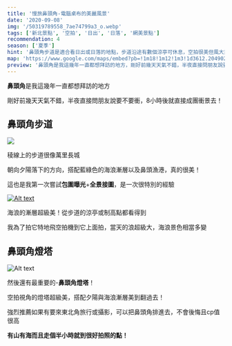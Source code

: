 ```yaml
---
title: '慢旅鼻頭角-電腦桌布的美麗風景'
date: '2020-09-08'
img: '/50319789558_7ae74799a3_o.webp'
tags: ['新北景點', '空拍', '日出', '日落', '網美景點']
recommendation: 4
season: ['夏季']
hint: '鼻頭角步道是適合看日出或日落的地點，步道沿途有數個涼亭可休息，空拍很美但風大須注意，秋冬因東北季風關係易下雨' 
map: 'https://www.google.com/maps/embed?pb=!1m18!1m12!1m3!1d3612.2049021035423!2d121.92127661600465!3d25.128762583928154!2m3!1f0!2f0!3f0!3m2!1i1024!2i768!4f13.1!3m3!1m2!1s0x345d4395d2f6f86f%3A0x1d2be7b9e292447d!2z6by76aCt6KeS56ic6LC35q2l6YGT!5e0!3m2!1szh-TW!2stw!4v1635072846117!5m2!1szh-TW!2stw'
preview: '鼻頭角是我這幾年一直都想拜訪的地方，剛好前幾天天氣不錯，半夜直接問朋友說要不要衝，8小時後就直接成團衝景去！'
---
```

**鼻頭角**是我這幾年一直都想拜訪的地方

剛好前幾天天氣不錯，半夜直接問朋友說要不要衝，8小時後就直接成團衝景去！

## 鼻頭角步道
![](/50319289022_454a5358e0_c.webp)

稜線上的步道很像萬里長城

朝向夕陽落下的方向，搭配藍綠色的海浪漸層以及鼻頭漁港，真的很美！

這也是我第一次嘗試**包圍曝光**+**全景接圖**，是一次很特別的經驗

[![Alt text](/50320638932_84596e4f48_c.webp)](https://www.instagram.com/p/CE_e5sFMidN/)

海浪的漸層超級美！從步道的涼亭或制高點都看得到

我為了拍它特地飛空拍機到它上面拍，當天的浪超級大，海浪景色相當多變

## 鼻頭角燈塔

![Alt text](/50319789558_7ae74799a3_o.webp)

然後還有最重要的-**鼻頭角燈塔**！

空拍視角的燈塔超級美，搭配夕陽與海浪漸層美到翻過去！

強烈推薦如果有要來東北角旅行或攝影，可以把鼻頭角排進去，不會後悔且cp值很高

**有山有海而且走個半小時就到很好拍照的點！**

